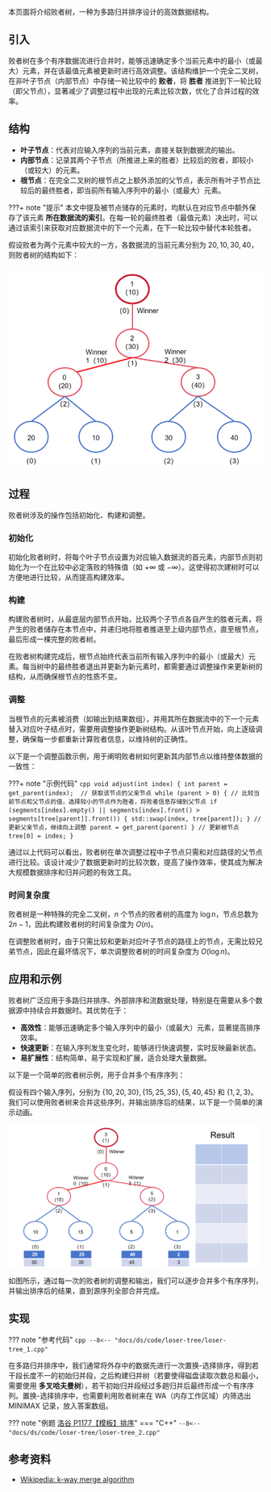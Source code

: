 本页面将介绍败者树，一种为多路归并排序设计的高效数据结构。

## 引入

败者树在多个有序数据流进行合并时，能够迅速确定多个当前元素中的最小（或最大）元素，并在该最值元素被更新时进行高效调整。该结构维护一个完全二叉树，在非叶子节点（内部节点）中存储一轮比较中的 **败者**，将 **胜者** 推进到下一轮比较（即父节点），显著减少了调整过程中出现的元素比较次数，优化了合并过程的效率。

## 结构

-   **叶子节点**：代表对应输入序列的当前元素，直接关联到数据流的输出。
-   **内部节点**：记录其两个子节点（所推进上来的胜者）比较后的败者，即较小（或较大）的元素。
-   **根节点**：在完全二叉树的根节点之上额外添加的父节点，表示所有叶子节点比较后的最终胜者，即当前所有输入序列中的最小（或最大）元素。

???+ note "提示"
    本文中提及被节点储存的元素时，均默认在对应节点中额外保存了该元素 **所在数据流的索引**。在每一轮的最终胜者（最值元素）决出时，可以通过该索引来获取对应数据流中的下一个元素，在下一轮比较中替代本轮胜者。

假设败者为两个元素中较大的一方，各数据流的当前元素分别为 $20,10,30,40$，则败者树的结构如下：

![败者树示例](./images/loser-tree-1.png)

## 过程

败者树涉及的操作包括初始化、构建和调整。

### 初始化

初始化败者树时，将每个叶子节点设置为对应输入数据流的首元素，内部节点则初始化为一个在比较中必定落败的特殊值（如 $+\infty$ 或 $-\infty$）。这使得初次建树时可以方便地进行比较，从而提高构建效率。

### 构建

构建败者树时，从最底层内部节点开始，比较两个子节点各自产生的胜者元素，将产生的败者储存在本节点中，并递归地将胜者推进至上级内部节点，直至根节点，最后形成一棵完整的败者树。

在败者树构建完成后，根节点始终代表当前所有输入序列中的最小（或最大）元素。每当树中的最终胜者退出并更新为新元素时，都需要通过调整操作来更新树的结构，从而确保根节点的性质不变。

### 调整

当根节点的元素被消费（如输出到结果数组），并用其所在数据流中的下一个元素替入对应叶子结点时，需要用调整操作更新树结构。从该叶节点开始，向上逐级调整，确保每一步都重新计算败者信息，以维持树的正确性。

以下是一个调整函数示例，用于阐明败者树如何更新其内部节点以维持整体数据的一致性：

???+ note "示例代码"
    ```cpp
    void adjust(int index) {
      int parent = get_parent(index);  // 获取该节点的父亲节点
      while (parent > 0) {
        // 比较当前节点和父节点的值，选择较小的节点作为胜者，将败者信息存储到父节点
        if (segments[index].empty() ||
            segments[index].front() > segments[tree[parent]].front()) {
          std::swap(index, tree[parent]);
        }
        // 更新父亲节点，继续向上调整
        parent = get_parent(parent)
      }
      // 更新根节点
      tree[0] = index;
    }
    ```

通过以上代码可以看出，败者树在单次调整过程中子节点只需和对应路径的父节点进行比较。该设计减少了数据更新时的比较次数，提高了操作效率，使其成为解决大规模数据排序和归并问题的有效工具。

### 时间复杂度

败者树是一种特殊的完全二叉树，$n$ 个节点的败者树的高度为 $\log n$，节点总数为 $2n-1$，因此构建败者树的时间复杂度为 $O(n)$。

在调整败者树时，由于只需比较和更新对应叶子节点的路径上的节点，无需比较兄弟节点，因此在最坏情况下，单次调整败者树的时间复杂度为 $O(\log n)$。

## 应用和示例

败者树广泛应用于多路归并排序、外部排序和流数据处理，特别是在需要从多个数据源中持续合并数据时。其优势在于：

-   **高效性**：能够迅速确定多个输入序列中的最小（或最大）元素，显著提高排序效率。
-   **快速更新**：在输入序列发生变化时，能够进行快速调整，实时反映最新状态。
-   **易扩展性**：结构简单，易于实现和扩展，适合处理大量数据。

以下是一个简单的败者树示例，用于合并多个有序序列：

假设有四个输入序列，分别为 $\{10,20,30\},\{15,25,35\},\{5,40,45\}$ 和 $\{1,2,3\}$。我们可以使用败者树来合并这些序列，并输出排序后的结果，以下是一个简单的演示动画。

![败者树演示动画](./images/loser-tree-2.apng)

如图所示，通过每一次的败者树的调整和输出，我们可以逐步合并多个有序序列，并输出排序后的结果，直到源序列全部合并完成。

## 实现

??? note "参考代码"
    ```cpp
    --8<-- "docs/ds/code/loser-tree/loser-tree_1.cpp"
    ```

在多路归并排序中，我们通常将外存中的数据先进行一次置换-选择排序，得到若干段长度不一的初始归并段，之后构建归并树（若要使得磁盘读取次数总和最小，需要使用 **多叉哈夫曼树**），若干初始归并段经过多趟归并后最终形成一个有序序列。置换-选择排序中，也需要利用败者树来在 WA（内存工作区域）内筛选出 MINIMAX 记录，放入答案数组。

??? note "例题 [洛谷 P1177【模板】排序](https://www.luogu.com.cn/problem/P1177)"
    === "C++"
        ```
        --8<-- "docs/ds/code/loser-tree/loser-tree_2.cpp"
        ```

## 参考资料

-   [Wikipedia: k-way merge algorithm](https://en.wikipedia.org/wiki/K-way_merge_algorithm)
